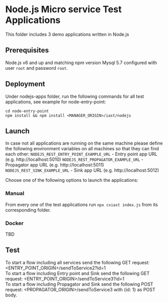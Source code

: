# Node.js Micro service Test Applications

This folder includes 3 demo applications written in Node.js

## Prerequisites
Node.js v6 and up and matching npm version
Mysql 5.7 configured with user `root` and password `root`.

## Deployment

Under nodejs-apps folder, run the following commands for all test applications, see example for node-entry-point:

```shell script
cd node-entry-point
npm install && npm install <MANAGER_ORIGIN>/iast/nodejs
```

## Launch
In case not all applications are running on the same machine please define the following 
environment variables on all machines so that they can find each other:
`NODEJS_REST_ENTRY_POINT_EXAMPLE_URL` - Entry point app URL (e.g. http://localhost:5010)
`NODEJS_REST_PROPAGATOR_EXAMPLE_URL` - Propagator app URL (e.g. http://localhost:5011)
`NODEJS_REST_SINK_EXAMPLE_URL`  - Sink app URL (e.g. http://localhost:5012)

Choose one of the following options to launch the applications:

### Manual
From every one of the test applications run `npx cxiast index.js` from its corresponding folder.

### Docker
TBD

## Test
To start a flow including all services send the following GET request:
<ENTRY_POINT_ORIGIN>/sendToService2?id=1  
To start a flow including Entry point and Sink send the following GET request:
<ENTRY_POINT_ORIGIN>/sendToService3?id=1  
To start a flow including Propagator and Sink send the following POST request:
<PROPAGATOR_ORIGIN>/sendToService3 with {id: 1} as POST body.  
